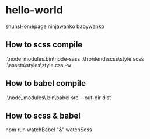 # hello-world
shunsHomepage
ninjawanko
babywanko

## How to scss compile ##
.\node_modules\.bin\node-sass .\frontend\scss\style.scss .\assets\styles\style.css -w

## How to babel compile ##
.\\node_modules\\.bin\\babel src --out-dir dist

## How to scss & babel ##
npm run watchBabel "&" watchScss